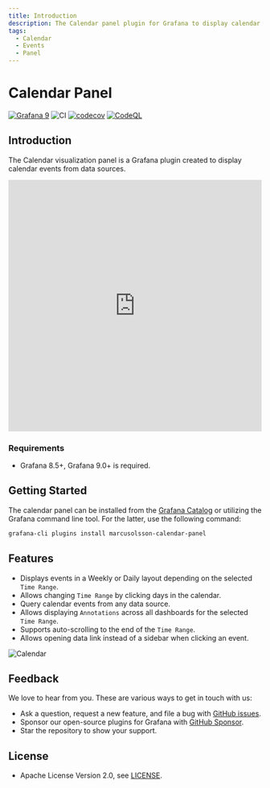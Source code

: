 ```yaml
---
title: Introduction
description: The Calendar panel plugin for Grafana to display calendar events from data sources.
tags:
  - Calendar
  - Events
  - Panel
---
```


# Calendar Panel

[![Grafana 9](https://img.shields.io/badge/Grafana-9.3.1-orange)](https://www.grafana.com)
![CI](https://github.com/volkovlabs/volkovlabs-calendar-panel/workflows/CI/badge.svg)
[![codecov](https://codecov.io/gh/VolkovLabs/volkovlabs-calendar-panel/branch/main/graph/badge.svg?token=0m6f0ktUar)](https://codecov.io/gh/VolkovLabs/volkovlabs-calendar-panel)
[![CodeQL](https://github.com/VolkovLabs/volkovlabs-calendar-panel/actions/workflows/codeql-analysis.yml/badge.svg)](https://github.com/VolkovLabs/volkovlabs-calendar-panel/actions/workflows/codeql-analysis.yml)

## Introduction

The Calendar visualization panel is a Grafana plugin created to display calendar events from data sources.

<iframe width="100%" height="500" src="https://www.youtube.com/embed/iPJ122x0oos" title="Calendar plugin for Grafana tutorial | Step by step | JSON API plugin example" frameborder="0" allow="accelerometer; autoplay; clipboard-write; encrypted-media; gyroscope; picture-in-picture" allowfullscreen></iframe>

### Requirements

- Grafana 8.5+, Grafana 9.0+ is required.

## Getting Started

The calendar panel can be installed from the [Grafana Catalog](https://grafana.com/grafana/plugins/marcusolsson-calendar-panel/) or utilizing the Grafana command line tool. For the latter, use the following command:

```bash
grafana-cli plugins install marcusolsson-calendar-panel
```

## Features

- Displays events in a Weekly or Daily layout depending on the selected `Time Range`.
- Allows changing `Time Range` by clicking days in the calendar.
- Query calendar events from any data source.
- Allows displaying `Annotations` across all dashboards for the selected `Time Range`.
- Supports auto-scrolling to the end of the `Time Range`.
- Allows opening data link instead of a sidebar when clicking an event.

![Calendar](https://github.com/VolkovLabs/volkovlabs-calendar-panel/raw/main/src/img/screenshot.png)

## Feedback

We love to hear from you. These are various ways to get in touch with us:

- Ask a question, request a new feature, and file a bug with [GitHub issues](https://github.com/volkovlabs/volkovlabs-calendar-panel/issues/new/choose).
- Sponsor our open-source plugins for Grafana with [GitHub Sponsor](https://github.com/sponsors/VolkovLabs).
- Star the repository to show your support.

## License

- Apache License Version 2.0, see [LICENSE](https://github.com/volkovlabs/volkovlabs-calendar-panel/blob/main/LICENSE).

